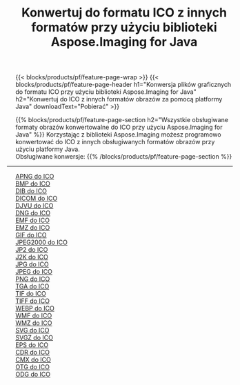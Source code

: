﻿---
title: Konwertuj do formatu ICO z innych formatów przy użyciu biblioteki Aspose.Imaging for Java 
weight: 3920
url: /pl/java/conversion/to/ico 
lang: pl
langdirlevel: 2
locales: zh-hans,ja,it,ru,de,es,fr,nl,id,lt,pl,pt,vi,tr,ko,zh-hant,ar,hi,th,sv,cs,uk,he
description: Za pomocą Aspose.Imaging możesz konwertować do ICO z innych formatów przy użyciu Javy
---

{{< blocks/products/pf/feature-page-wrap >}}
{{< blocks/products/pf/feature-page-header h1="Konwersja plików graficznych do formatu ICO przy użyciu biblioteki Aspose.Imaging for Java" h2="Konwertuj do ICO z innych formatów obrazów za pomocą platformy Java" downloadText="Pobierać" >}}


{{% blocks/products/pf/feature-page-section  h2="Wszystkie obsługiwane formaty obrazów konwertowalne do ICO przy użyciu Aspose.Imaging for Java" %}}
Korzystając z biblioteki Aspose.Imaging możesz programowo konwertować do ICO z innych obsługiwanych formatów obrazów przy użyciu platformy Java.
<br/>
Obsługiwane konwersje:
{{% /blocks/products/pf/feature-page-section %}}
<div class="container-fluid productfamilypage bg-gray">
    <div class="convertypes bg-gray agp-content section">
        <div class="container">
		<hr style="margin-left:-20px;"/>
		<div class="row other-converters">
		    <div class='col-md-2 other-converter remove-lp remove-rp'><a href="/imaging/pl/java/conversion/apng-to-ico" >APNG do ICO</a></div>
<div class='col-md-2 other-converter remove-lp remove-rp'><a href="/imaging/pl/java/conversion/bmp-to-ico" >BMP do ICO</a></div>
<div class='col-md-2 other-converter remove-lp remove-rp'><a href="/imaging/pl/java/conversion/dib-to-ico" >DIB do ICO</a></div>
<div class='col-md-2 other-converter remove-lp remove-rp'><a href="/imaging/pl/java/conversion/dicom-to-ico" >DICOM do ICO</a></div>
<div class='col-md-2 other-converter remove-lp remove-rp'><a href="/imaging/pl/java/conversion/djvu-to-ico" >DJVU do ICO</a></div>
<div class='col-md-2 other-converter remove-lp remove-rp'><a href="/imaging/pl/java/conversion/dng-to-ico" >DNG do ICO</a></div>
<div class='col-md-2 other-converter remove-lp remove-rp'><a href="/imaging/pl/java/conversion/emf-to-ico" >EMF do ICO</a></div>
<div class='col-md-2 other-converter remove-lp remove-rp'><a href="/imaging/pl/java/conversion/emz-to-ico" >EMZ do ICO</a></div>
<div class='col-md-2 other-converter remove-lp remove-rp'><a href="/imaging/pl/java/conversion/gif-to-ico" >GIF do ICO</a></div>
<div class='col-md-2 other-converter remove-lp remove-rp'><a href="/imaging/pl/java/conversion/jpeg2000-to-ico" >JPEG2000 do ICO</a></div>
<div class='col-md-2 other-converter remove-lp remove-rp'><a href="/imaging/pl/java/conversion/jp2-to-ico" >JP2 do ICO</a></div>
<div class='col-md-2 other-converter remove-lp remove-rp'><a href="/imaging/pl/java/conversion/j2k-to-ico" >J2K do ICO</a></div>
<div class='col-md-2 other-converter remove-lp remove-rp'><a href="/imaging/pl/java/conversion/jpg-to-ico" >JPG do ICO</a></div>
<div class='col-md-2 other-converter remove-lp remove-rp'><a href="/imaging/pl/java/conversion/jpeg-to-ico" >JPEG do ICO</a></div>
<div class='col-md-2 other-converter remove-lp remove-rp'><a href="/imaging/pl/java/conversion/png-to-ico" >PNG do ICO</a></div>
<div class='col-md-2 other-converter remove-lp remove-rp'><a href="/imaging/pl/java/conversion/tga-to-ico" >TGA do ICO</a></div>
<div class='col-md-2 other-converter remove-lp remove-rp'><a href="/imaging/pl/java/conversion/tif-to-ico" >TIF do ICO</a></div>
<div class='col-md-2 other-converter remove-lp remove-rp'><a href="/imaging/pl/java/conversion/tiff-to-ico" >TIFF do ICO</a></div>
<div class='col-md-2 other-converter remove-lp remove-rp'><a href="/imaging/pl/java/conversion/webp-to-ico" >WEBP do ICO</a></div>
<div class='col-md-2 other-converter remove-lp remove-rp'><a href="/imaging/pl/java/conversion/wmf-to-ico" >WMF do ICO</a></div>
<div class='col-md-2 other-converter remove-lp remove-rp'><a href="/imaging/pl/java/conversion/wmz-to-ico" >WMZ do ICO</a></div>
<div class='col-md-2 other-converter remove-lp remove-rp'><a href="/imaging/pl/java/conversion/svg-to-ico" >SVG do ICO</a></div>
<div class='col-md-2 other-converter remove-lp remove-rp'><a href="/imaging/pl/java/conversion/svgz-to-ico" >SVGZ do ICO</a></div>
<div class='col-md-2 other-converter remove-lp remove-rp'><a href="/imaging/pl/java/conversion/eps-to-ico" >EPS do ICO</a></div>
<div class='col-md-2 other-converter remove-lp remove-rp'><a href="/imaging/pl/java/conversion/cdr-to-ico" >CDR do ICO</a></div>
<div class='col-md-2 other-converter remove-lp remove-rp'><a href="/imaging/pl/java/conversion/cmx-to-ico" >CMX do ICO</a></div>
<div class='col-md-2 other-converter remove-lp remove-rp'><a href="/imaging/pl/java/conversion/otg-to-ico" >OTG do ICO</a></div>
<div class='col-md-2 other-converter remove-lp remove-rp'><a href="/imaging/pl/java/conversion/odg-to-ico" >ODG do ICO</a></div>
                </div>
        </div>
    </div>
</div>
<br/>

